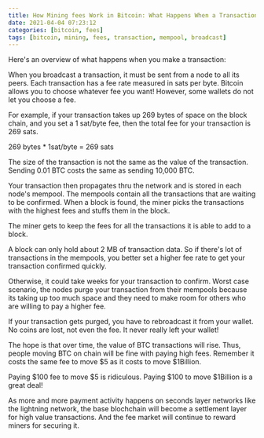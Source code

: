 ```yaml
---
title: How Mining fees Work in Bitcoin: What Happens When a Transaction is Created?
date: 2021-04-04 07:23:12
categories: [bitcoin, fees]
tags: [bitcoin, mining, fees, transaction, mempool, broadcast]
---
```


Here's an overview of what happens when you make a transaction:

When you broadcast a transaction, it must be sent from a node to all its peers. Each transaction has a fee rate measured in sats per byte. Bitcoin allows you to choose whatever fee you want! However, some wallets do not let you choose a fee.

For example, if your transaction takes up 269 bytes of space on the block chain, and you set a 1 sat/byte fee, then the total fee for your transaction is 269 sats.

269 bytes * 1sat/byte = 269 sats

The size of the transaction is not the same as the value of the transaction. Sending 0.01 BTC costs the same as sending 10,000 BTC.

Your transaction then propagates thru the network and is stored in each node's mempool. The mempools contain all the transactions that are waiting to be confirmed. When a block is found, the miner picks the transactions with the highest fees and stuffs them in the block.

The miner gets to keep the fees for all the transactions it is able to add to a block.

A block can only hold about 2 MB of transaction data. So if there's lot of transactions in the mempools, you better set a higher fee rate to get your transaction confirmed quickly.

Otherwise, it could take weeks for your transaction to confirm. Worst case scenario, the nodes purge your transaction from their mempools because its taking up too much space and they need to make room for others who are willing to pay a higher fee.

If your transaction gets purged, you have to rebroadcast it from your wallet. No coins are lost, not even the fee. It never really left your wallet!

The hope is that over time, the value of BTC transactions will rise. Thus, people moving BTC on chain will be fine with paying high fees. Remember it costs the same fee to move $5 as it costs to move $1Billion.

Paying $100 fee to move $5 is ridiculous. Paying $100 to move $1Billion is a great deal!

As more and more payment activity happens on seconds layer networks like the lightning network, the base blochchain will become a settlement layer for high value transactions. And the fee market will continue to reward miners for securing it.
